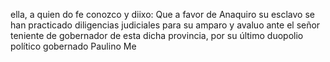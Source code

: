ella, a quien do fe conozco y diixo: Que a favor de Anaquiro su esclavo se han practicado diligencias judiciales para su amparo y avaluo ante el señor teniente de gobernador de esta dicha provincia, por su último duopolio político gobernado Paulino Me